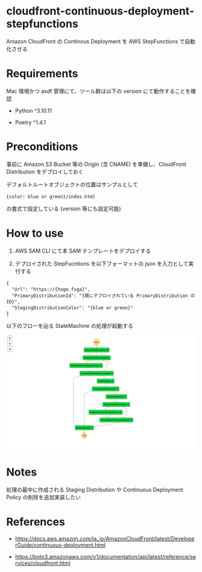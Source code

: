 # cloudfront-continuous-deployment-stepfunctions

Amazon CloudFront の Continous Deployment を AWS StepFunctions で自動化させる

# Requirements

Mac 環境かつ asdf 管理にて、ツール群は以下の version にて動作することを確認

- Python ^3.10.11

- Poetry ^1.4.1

# Preconditions

事前に Amazon S3 Bucket 等の Origin (含 CNAME) を準備し、CloudFront Distribution をデプロイしておく

デフォルトルートオブジェクトの位置はサンプルとして

```
{color: blue or green}/index.html
```

の書式で設定している (version 等にも設定可能)

# How to use

1. AWS SAM CLI にて本 SAM テンプレートをデプロイする

2. デプロイされた StepFucntions を以下フォーマットの json を入力として実行する

```
{
  "Url": "https://{hoge.fuga}",
  "PrimaryDistributionId": "{既にデプロイされている PrimaryDistribution の ID}",
  "StagingDistributionColor": "{blue or green}"
}
```

以下のフローを辿る StateMachine の処理が起動する

![StateMachine Sample](./statemachine_flow.png)

# Notes

処理の最中に作成される Staging Distribution や Continuous Deployment Policy の削除を追加実装したい

# References

- https://docs.aws.amazon.com/ja_jp/AmazonCloudFront/latest/DeveloperGuide/continuous-deployment.html

- https://boto3.amazonaws.com/v1/documentation/api/latest/reference/services/cloudfront.html
